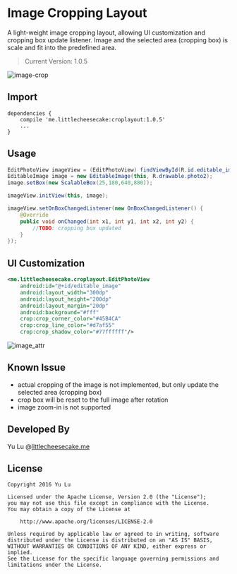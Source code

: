 Image Cropping Layout
=======

A light-weight image cropping layout, allowing UI customization and cropping box update listener. Image and the selected area (cropping box) is scale and fit into the predefined area.

> Current Version: 1.0.5


![image-crop](https://raw.githubusercontent.com/yulu/crop-image-layout/master/doc/crop-image.gif)


Import
------

```
dependencies {
    compile 'me.littlecheesecake:croplayout:1.0.5'
    ...
}
```

Usage
-----

```java
EditPhotoView imageView = (EditPhotoView) findViewById(R.id.editable_image);
EditableImage image = new EditableImage(this, R.drawable.photo2);
image.setBox(new ScalableBox(25,180,640,880));

imageView.initView(this, image);

imageView.setOnBoxChangedListener(new OnBoxChangedListener() {
    @Override
    public void onChanged(int x1, int y1, int x2, int y2) {
        //TODO: cropping box updated 
    }
});
```

UI Customization
--------

```xml
<me.littlecheesecake.croplayout.EditPhotoView
    android:id="@+id/editable_image"
    android:layout_width="300dp"
    android:layout_height="200dp"
    android:layout_margin="20dp"
    android:background="#fff"
    crop:crop_corner_color="#45B4CA"
    crop:crop_line_color="#d7af55"
    crop:crop_shadow_color="#77ffffff"/>
```

![image_attr](https://raw.githubusercontent.com/yulu/crop-image-layout/master/doc/crop_attr.png)


Known Issue
---------

- actual cropping of the image is not implemented, but only update the selected area (cropping box)
- crop box will be reset to the full image after rotation
- image zoom-in is not supported

Developed By
------------
Yu Lu @[littlecheesecake.me](http://littlecheesecake.me)

License
-------

    Copyright 2016 Yu Lu
 
    Licensed under the Apache License, Version 2.0 (the "License");
    you may not use this file except in compliance with the License.
    You may obtain a copy of the License at
 
        http://www.apache.org/licenses/LICENSE-2.0
 
    Unless required by applicable law or agreed to in writing, software
    distributed under the License is distributed on an "AS IS" BASIS,
    WITHOUT WARRANTIES OR CONDITIONS OF ANY KIND, either express or implied.
    See the License for the specific language governing permissions and
    limitations under the License.
